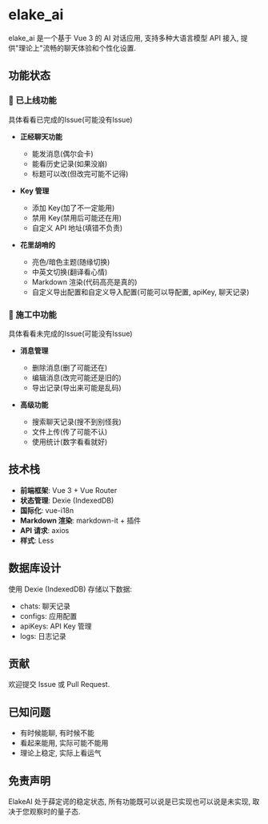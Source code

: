 # elake_ai

elake_ai 是一个基于 Vue 3 的 AI 对话应用, 支持多种大语言模型 API 接入, 提供"理论上"流畅的聊天体验和个性化设置.

## 功能状态

### 🎉 已上线功能

具体看看已完成的Issue(可能没有Issue)

* **正经聊天功能**
	* 能发消息(偶尔会卡)
	* 能看历史记录(如果没崩)
	* 标题可以改(但改完可能不记得)

* **Key 管理**
	* 添加 Key(加了不一定能用)
	* 禁用 Key(禁用后可能还在用)
	* 自定义 API 地址(填错不负责)

* **花里胡哨的**
	* 亮色/暗色主题(随缘切换)
	* 中英文切换(翻译看心情)
	* Markdown 渲染(代码高亮是真的)
	* 自定义导出配置和自定义导入配置(可能可以导配置, apiKey, 聊天记录)

### 🚧 施工中功能

具体看看未完成的Issue(可能没有Issue)

* **消息管理**
	* 删除消息(删了可能还在)
	* 编辑消息(改完可能还是旧的)
	* 导出记录(导出来可能是乱码)

* **高级功能**
	* 搜索聊天记录(搜不到别怪我)
	* 文件上传(传了可能不认)
	* 使用统计(数字看看就好)

## 技术栈

* **前端框架**: Vue 3 + Vue Router
* **状态管理**: Dexie (IndexedDB)
* **国际化**: vue-i18n
* **Markdown 渲染**: markdown-it + 插件
* **API 请求**: axios
* **样式**: Less

## 数据库设计

使用 Dexie (IndexedDB) 存储以下数据:

* chats: 聊天记录
* configs: 应用配置
* apiKeys: API Key 管理
* logs: 日志记录

## 贡献

欢迎提交 Issue 或 Pull Request.

## 已知问题

* 有时候能聊, 有时候不能
* 看起来能用, 实际可能不能用
* 理论上稳定, 实际上看运气

## 免责声明

ElakeAI 处于薛定谔的稳定状态, 所有功能既可以说是已实现也可以说是未实现, 取决于您观察时的量子态.
